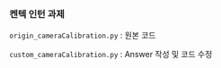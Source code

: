 ### 켄텍 인턴 과제

`origin_cameraCalibration.py` : 원본 코드

`custom_cameraCalibration.py` : Answer 작성 및 코드 수정